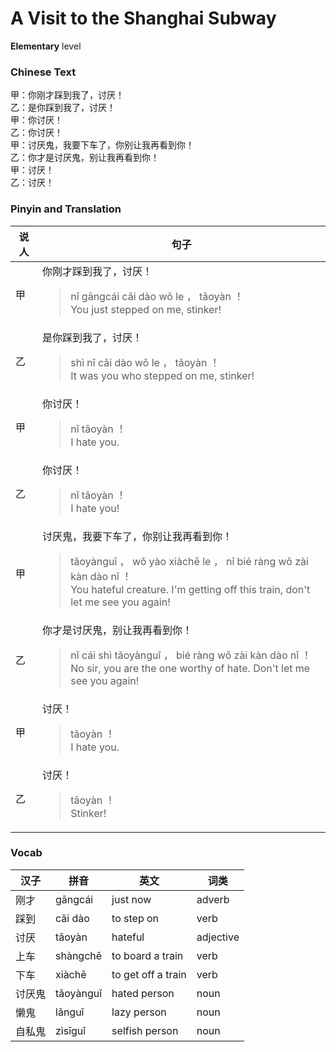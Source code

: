 # A Visit to the Shanghai Subway
**Elementary** level
### Chinese Text
甲：你刚才踩到我了，讨厌！<br />乙：是你踩到我了，讨厌！<br />甲：你讨厌！<br />乙：你讨厌！<br />甲：讨厌鬼，我要下车了，你别让我再看到你！<br />乙：你才是讨厌鬼，别让我再看到你！<br />甲：讨厌！<br />乙：讨厌！

### Pinyin and Translation
|说人|句子|
|----|----|
|甲|你刚才踩到我了，讨厌！<blockquote>nǐ gāngcái cǎi dào wǒ le ， tǎoyàn ！<br />You just stepped on me, stinker!</blockquote>|
|乙|是你踩到我了，讨厌！<blockquote>shì nǐ cǎi dào wǒ le ， tǎoyàn ！<br />It was you who stepped on me, stinker!</blockquote>|
|甲|你讨厌！<blockquote>nǐ tǎoyàn ！<br />I hate you.</blockquote>|
|乙|你讨厌！<blockquote>nǐ tǎoyàn ！<br />I hate you!</blockquote>|
|甲|讨厌鬼，我要下车了，你别让我再看到你！<blockquote>tǎoyànguǐ ， wǒ yào xiàchē le ， nǐ bié ràng wǒ zài kàn dào nǐ ！<br />You hateful creature. I'm getting off this train, don't let me see you again!</blockquote>|
|乙|你才是讨厌鬼，别让我再看到你！<blockquote>nǐ cái shì tǎoyànguǐ ， bié ràng wǒ zài kàn dào nǐ ！<br />No sir, you are the one worthy of hate. Don't let me see you again!</blockquote>|
|甲|讨厌！<blockquote>tǎoyàn ！<br />I hate you.</blockquote>|
|乙|讨厌！<blockquote>tǎoyàn ！<br />Stinker!</blockquote>|
### Vocab
|汉子|拼音|英文|词类|
|----|----|----|----|
|刚才|gāngcái|just now|adverb|
|踩到|cǎi dào|to step on|verb|
|讨厌|tǎoyàn|hateful|adjective|
|上车|shàngchē|to board a train|verb|
|下车|xiàchē|to get off a train|verb|
|讨厌鬼|tǎoyànguǐ|hated person|noun|
|懒鬼|lǎnguǐ|lazy person|noun|
|自私鬼|zìsīguǐ|selfish person|noun|
